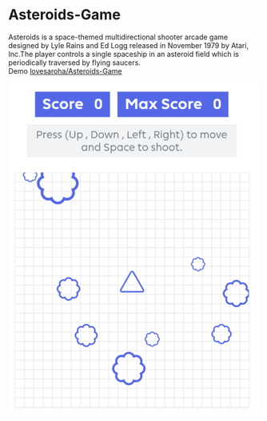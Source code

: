 # Asteroids-Game
Asteroids is a space-themed multidirectional shooter arcade game designed by Lyle Rains and Ed Logg released in November 1979 by Atari, Inc.The player controls a single spaceship in an asteroid field which is periodically traversed by flying saucers.<br>
Demo [lovesaroha/Asteroids-Game](https://games.lovesaroha.com/Asteroids-Game)

![game](https://raw.githubusercontent.com/lovesaroha/gimages/main/6.png)


